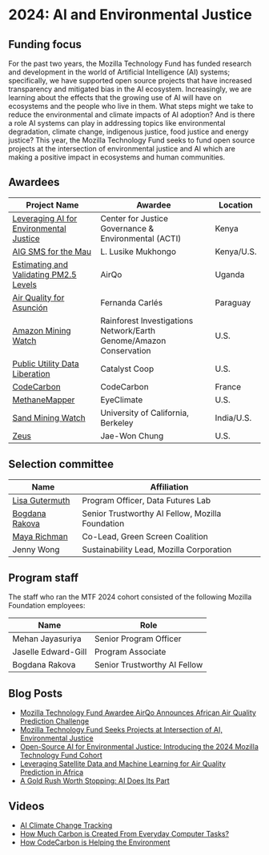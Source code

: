# 2024: AI and Environmental Justice

## Funding focus

For the past two years, the Mozilla Technology Fund has funded research and development in the world of Artificial Intelligence (AI) systems; specifically, we have supported open source projects that have increased transparency and mitigated bias in the AI ecosystem. Increasingly, we are learning about the effects that the growing use of AI will have on ecosystems and the people who live in them. What steps might we take to reduce the environmental and climate impacts of AI adoption? And is there a role AI systems can play in addressing topics like environmental degradation, climate change, indigenous justice, food justice and energy justice? This year, the Mozilla Technology Fund seeks to fund open source projects at the intersection of environmental justice and AI which are making a positive impact in ecosystems and human communities.


## Awardees

| Project Name  | Awardee  | Location |
|---|---|---|
|[Leveraging AI for Environmental Justice](https://foundation.mozilla.org/en/blog/open-source-AI-for-environmental-justice/)|Center for Justice Governance & Environmental (ACTI)|Kenya|
|[AIG SMS for the Mau](https://foundation.mozilla.org/en/blog/open-source-AI-for-environmental-justice/)|L. Lusike Mukhongo|Kenya/U.S.|
|[Estimating and Validating PM2.5 Levels](https://github.com/airqo-platform/)|AirQo|Uganda|
|[Air Quality for Asunción](https://ieeexplore.ieee.org/document/10346175)|Fernanda Carlés|Paraguay|
|[Amazon Mining Watch](https://github.com/earthrise-media/mining-detector)|Rainforest Investigations Network/Earth Genome/Amazon Conservation|U.S.|
|[Public Utility Data Liberation](https://github.com/catalyst-cooperative/pudl)|Catalyst Coop|U.S.|
|[CodeCarbon](https://github.com/mlco2/codecarbon)|CodeCarbon|France|
|[MethaneMapper](https://github.com/UCSB-VRL/MethaneMapper-Spectral-Absorption-aware-Hyperspectral-Transformer-for-Methane-Detection)|EyeClimate|U.S.|
|[Sand Mining Watch](http://www.globalpolicy.science/sand-mining-watch)|University of California, Berkeley|India/U.S.|
|[Zeus](https://github.com/ml-energy/zeus)|Jae-Won Chung|U.S.|



## Selection committee

|Name  | Affiliation  |
|---|---|
|[Lisa Gutermuth](https://foundation.mozilla.org/en/data-futures-lab/)|Program Officer, Data Futures Lab|
|[Bogdana Rakova](https://bobirakova.com/)|Senior Trustworthy AI Fellow, Mozilla Foundation|
|[Maya Richman](https://greenscreen.network/en/)|Co-Lead, Green Screen Coalition|
|Jenny Wong|Sustainability Lead, Mozilla Corporation|

## Program staff

The staff who ran the MTF 2024 cohort consisted of the following Mozilla Foundation employees:

|Name  | Role  |
|---|---|
|Mehan Jayasuriya|Senior Program Officer|
|Jaselle Edward-Gill|Program Associate|
|Bogdana Rakova|Senior Trustworthy AI Fellow|

## Blog Posts
* [Mozilla Technology Fund Awardee AirQo Announces African Air Quality Prediction Challenge](https://foundation.mozilla.org/en/blog/mozilla-technology-fund-awardee-airqo-announces-african-air-quality-prediction-challenge/)
* [Mozilla Technology Fund Seeks Projects at Intersection of AI, Environmental Justice](https://foundation.mozilla.org/en/blog/mozilla-technology-fund-seeks-projects-at-intersection-of-ai-environmental-justice/)
* [Open-Source AI for Environmental Justice: Introducing the 2024 Mozilla Technology Fund Cohort](https://foundation.mozilla.org/en/blog/open-source-AI-for-environmental-justice/)
* [Leveraging Satellite Data and Machine Learning for Air Quality Prediction in Africa](https://foundation.mozilla.org/en/blog/leveraging-satellite-data-and-machine-learning-for-air-quality-prediction-in-africa/)
* [A Gold Rush Worth Stopping: AI Does Its Part](https://foundation.mozilla.org/en/blog/a-gold-rush-worth-stopping-ai-does-its-part/)

## Videos
* [AI Climate Change Tracking](https://www.linkedin.com/events/7183104836186374145/comments/)
* [How Much Carbon is Created From Everyday Computer Tasks?](https://www.instagram.com/mozilla/reel/C4d3SLygqnw/)
* [How CodeCarbon is Helping the Environment](https://www.instagram.com/mozilla/reel/C5mCuFTg1Tn/)
